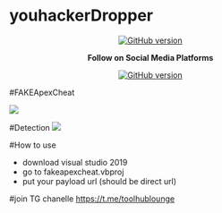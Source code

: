 # youhackerDropper
<p align="center">
<p align="center">
<a href="https://www.facebook.com/achihemek.achihemek/"><img title="GitHub version" src="https://img.shields.io/badge/-Facebook-blue" ></a> 
  </p>
<p align="center">
  <b> Follow on Social Media Platforms </b>
</p>
<p align="center">
<p align="center">
<a href="https://www.facebook.com/achihemek.achihemek/"><img title="GitHub version" src="https://img.shields.io/badge/-Facebook-blue" ></a> 
</p>



#FAKEApexCheat


  ![](/Screenshot/Apex.png)
  
  
  
#Detection
![](/Screenshot/Detection.png)
  
#How to use
  * download visual studio 2019
  * go to fakeapexcheat.vbproj
  * put your payload url (should be direct url)



#join TG chanelle
 https://t.me/toolhublounge
